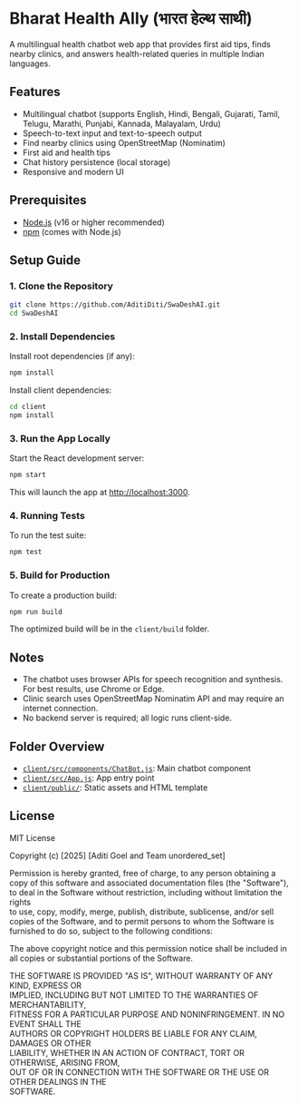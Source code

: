 # Bharat Health Ally (भारत हेल्थ साथी)

A multilingual health chatbot web app that provides first aid tips, finds nearby clinics, and answers health-related queries in multiple Indian languages.

## Features

- Multilingual chatbot (supports English, Hindi, Bengali, Gujarati, Tamil, Telugu, Marathi, Punjabi, Kannada, Malayalam, Urdu)
- Speech-to-text input and text-to-speech output
- Find nearby clinics using OpenStreetMap (Nominatim)
- First aid and health tips
- Chat history persistence (local storage)
- Responsive and modern UI


## Prerequisites

- [Node.js](https://nodejs.org/) (v16 or higher recommended)
- [npm](https://www.npmjs.com/) (comes with Node.js)

## Setup Guide

### 1. Clone the Repository

```sh
git clone https://github.com/AditiDiti/SwaDeshAI.git
cd SwaDeshAI
```

### 2. Install Dependencies

Install root dependencies (if any):

```sh
npm install
```

Install client dependencies:

```sh
cd client
npm install
```

### 3. Run the App Locally

Start the React development server:

```sh
npm start
```

This will launch the app at [http://localhost:3000](http://localhost:3000).

### 4. Running Tests

To run the test suite:

```sh
npm test
```

### 5. Build for Production

To create a production build:

```sh
npm run build
```

The optimized build will be in the `client/build` folder.

## Notes

- The chatbot uses browser APIs for speech recognition and synthesis. For best results, use Chrome or Edge.
- Clinic search uses OpenStreetMap Nominatim API and may require an internet connection.
- No backend server is required; all logic runs client-side.

## Folder Overview

- [`client/src/components/ChatBot.js`](client/src/components/ChatBot.js): Main chatbot component
- [`client/src/App.js`](client/src/App.js): App entry point
- [`client/public/`](client/public/): Static assets and HTML template

## License

MIT License

Copyright (c) [2025] [Aditi Goel and Team unordered_set]

Permission is hereby granted, free of charge, to any person obtaining a copy
of this software and associated documentation files (the "Software"), to deal
in the Software without restriction, including without limitation the rights  
to use, copy, modify, merge, publish, distribute, sublicense, and/or sell      
copies of the Software, and to permit persons to whom the Software is         
furnished to do so, subject to the following conditions:                       

The above copyright notice and this permission notice shall be included in all
copies or substantial portions of the Software.                                

THE SOFTWARE IS PROVIDED "AS IS", WITHOUT WARRANTY OF ANY KIND, EXPRESS OR     
IMPLIED, INCLUDING BUT NOT LIMITED TO THE WARRANTIES OF MERCHANTABILITY,       
FITNESS FOR A PARTICULAR PURPOSE AND NONINFRINGEMENT. IN NO EVENT SHALL THE    
AUTHORS OR COPYRIGHT HOLDERS BE LIABLE FOR ANY CLAIM, DAMAGES OR OTHER         
LIABILITY, WHETHER IN AN ACTION OF CONTRACT, TORT OR OTHERWISE, ARISING FROM,  
OUT OF OR IN CONNECTION WITH THE SOFTWARE OR THE USE OR OTHER DEALINGS IN THE  
SOFTWARE.
